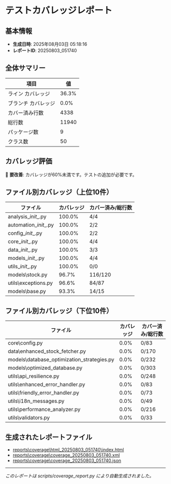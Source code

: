 # テストカバレッジレポート

## 基本情報
- **生成日時**: 2025年08月03日 05:18:16
- **レポートID**: 20250803_051740

## 全体サマリー

| 項目 | 値 |
|------|-----|
| ライン カバレッジ | 36.3% |
| ブランチ カバレッジ | 0.0% |
| カバー済み行数 | 4338 |
| 総行数 | 11940 |
| パッケージ数 | 9 |
| クラス数 | 50 |

## カバレッジ評価

🔴 **要改善**: カバレッジが60%未満です。テストの追加が必要です。

## ファイル別カバレッジ（上位10件）

| ファイル | カバレッジ | カバー済み/総行数 |
|----------|------------|-------------------|
| analysis\__init__.py | 100.0% | 4/4 |
| automation\__init__.py | 100.0% | 2/2 |
| config\__init__.py | 100.0% | 2/2 |
| core\__init__.py | 100.0% | 4/4 |
| data\__init__.py | 100.0% | 3/3 |
| models\__init__.py | 100.0% | 4/4 |
| utils\__init__.py | 100.0% | 0/0 |
| models\stock.py | 96.7% | 116/120 |
| utils\exceptions.py | 96.6% | 84/87 |
| models\base.py | 93.3% | 14/15 |

## ファイル別カバレッジ（下位10件）

| ファイル | カバレッジ | カバー済み/総行数 |
|----------|------------|-------------------|
| core\config.py | 0.0% | 0/83 |
| data\enhanced_stock_fetcher.py | 0.0% | 0/170 |
| models\database_optimization_strategies.py | 0.0% | 0/232 |
| models\optimized_database.py | 0.0% | 0/303 |
| utils\api_resilience.py | 0.0% | 0/248 |
| utils\enhanced_error_handler.py | 0.0% | 0/83 |
| utils\friendly_error_handler.py | 0.0% | 0/73 |
| utils\i18n_messages.py | 0.0% | 0/49 |
| utils\performance_analyzer.py | 0.0% | 0/216 |
| utils\validators.py | 0.0% | 0/33 |

## 生成されたレポートファイル

- [reports\coverage\html_20250803_051740\index.html](reports\coverage\html_20250803_051740\index.html)
- [reports\coverage\coverage_20250803_051740.xml](reports\coverage\coverage_20250803_051740.xml)
- [reports\coverage\coverage_20250803_051740.json](reports\coverage\coverage_20250803_051740.json)

---
*このレポートは scripts/coverage_report.py により自動生成されました。*
